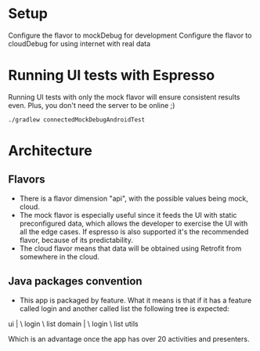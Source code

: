 # Setup
Configure the flavor to mockDebug for development
Configure the flavor to cloudDebug for using internet with real data

# Running UI tests with Espresso
Running UI tests with only the mock flavor will ensure consistent results even. Plus, you don't need the server to be online ;)

`./gradlew connectedMockDebugAndroidTest`

# Architecture
## Flavors
- There is a flavor dimension "api", with the possible values being mock, cloud. 
- The mock flavor is especially useful since it feeds the UI with static preconfigured data, which allows the developer to exercise the UI with all the edge cases. If espresso is also supported it's the recommended flavor, because of its predictability.
- The cloud flavor means that data will be obtained using Retrofit from somewhere in the cloud.


## Java packages convention
- This app is packaged by feature. What it means is that if it has a feature called login and another called list the following tree is expected:

ui
 | 
 \ login
 \ list
domain
 |
 \ login
 \ list 
utils 

Which is an advantage once the app has over 20 activities and presenters.


